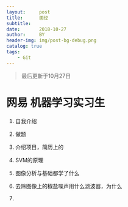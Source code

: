 ```yaml
---
layout:     post
title:      面经
subtitle:   
date:       2018-10-27
author:     BY
header-img: img/post-bg-debug.png
catalog: true
tags:
    - Git
---
```



>最后更新于10月27日

# 网易 机器学习实习生

1. 自我介绍

2. 做题

3. 介绍项目，简历上的

4. SVM的原理

5. 图像分析与基础都学了什么

6. 去除图像上的椒盐噪声用什么滤波器，为什么

7.  




